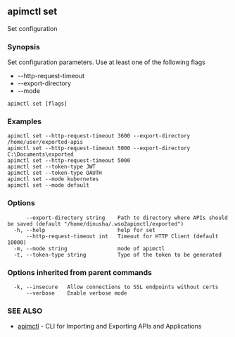 ## apimctl set

Set configuration

### Synopsis


Set configuration parameters. Use at least one of the following flags
* --http-request-timeout <time-in-milli-seconds>
* --export-directory <path-to-directory-where-apis-should-be-saved>
* --mode <mode-of-apimctl>

```
apimctl set [flags]
```

### Examples

```
apimctl set --http-request-timeout 3600 --export-directory /home/user/exported-apis
apimctl set --http-request-timeout 5000 --export-directory C:\Documents\exported
apimctl set --http-request-timeout 5000
apimctl set --token-type JWT
apimctl set --token-type OAUTH
apimctl set --mode kubernetes
apimctl set --mode default
```

### Options

```
      --export-directory string    Path to directory where APIs should be saved (default "/home/dinusha/.wso2apimctl/exported")
  -h, --help                       help for set
      --http-request-timeout int   Timeout for HTTP Client (default 10000)
  -m, --mode string                mode of apimctl
  -t, --token-type string          Type of the token to be generated
```

### Options inherited from parent commands

```
  -k, --insecure   Allow connections to SSL endpoints without certs
      --verbose    Enable verbose mode
```

### SEE ALSO
* [apimctl](apimctl.md)	 - CLI for Importing and Exporting APIs and Applications

